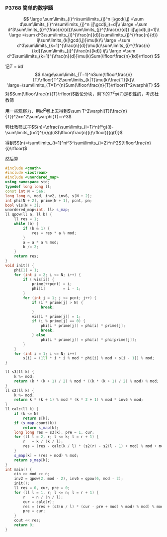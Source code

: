 ### P3768 简单的数学题

$$
\large \sum\limits_{i}^n\sum\limits_{j}^n ij\gcd(i,j)
=\sum d\sum\limits_{i}^n\sum\limits_{j}^n ij[\gcd(i,j)=d]\\
\large =\sum d^3\sum\limits_{i}^{\frac{n}{d}}\sum\limits_{j}^{\frac{n}{d}} ij[\gcd(i,j)=1]\\
\large =\sum d^3\sum\limits_{i}^{\frac{n}{d}}\sum\limits_{j}^{\frac{n}{d}} ij\sum\limits_{k|\gcd(i,j)}\mu(k)\\
\large =\sum d^3\sum\limits_{k=1}^{\frac{n}{d}}\mu(k)\sum\limits_{i}^{\frac{n}{kd}}\sum\limits_{j}^{\frac{n}{kd}} ij\\
\large =\sum d^3\sum\limits_{k=1}^{\frac{n}{d}}\mu(k)Sum(\lfloor\frac{n}{kd}\rfloor)
$$

记$T=kd$
$$
\large\sum\limits_{T=1}^nSum(\lfloor\frac{n}{T}\rfloor)T^2\sum\limits_{k|T}\mu(k)\frac{T}{k}\\
\large=\sum\limits_{T=1}^{n}Sum(\lfloor\frac{n}{T}\rfloor)T^2\varphi(T)
$$
对$Sum(\lfloor\frac{n}{T}\rfloor)$数论分块，剩下的$T^2\varphi(T)$是积性的，考虑杜教筛

用一些观察力，用$id^2$卷上去得到$\sum T^2\varphi(T)(\frac{n}{T})^2=n^2\sum\varphi(T)=n^3$

套杜教筛式子$S(n)=\dfrac{\sum\limits_{i=1}^n(f*g)(i)-\sum\limits_{i=2}^{n}g(i)S(\lfloor\frac{n}{i}\rfloor)}{g(1)}$

得到$S(n)=\sum\limits_{i=1}^ni^3-\sum\limits_{i=2}^ni^2S(\lfloor\frac{n}{i}\rfloor)$

然后算

```cpp
#include <cmath>
#include <iostream>
#include <unordered_map>
using namespace std;
typedef long long ll;
const int N = 5e6;
long long n, mod, inv2, inv6, s[N + 2];
int phi[N + 2], prime[N + 1], pcnt, pn;
bool vis[N + 3];
unordered_map<int, ll> s_map;
ll qpow(ll a, ll b) {
    ll res = 1;
    while (b) {
        if (b & 1) {
            res = res * a % mod;
        }
        a = a * a % mod;
        b /= 2;
    }
    return res;
}
void init() {
    phi[1] = 1;
    for (int i = 2; i <= N; i++) {
        if (!vis[i]) {
            prime[++pcnt] = i;
            phi[i]        = i - 1;
        }
        for (int j = 1; j <= pcnt; j++) {
            if (i * prime[j] > N) {
                break;
            }
            vis[i * prime[j]] = 1;
            if (i % prime[j] == 0) {
                phi[i * prime[j]] = phi[i] * prime[j];
                break;
            } else
                phi[i * prime[j]] = phi[i] * phi[prime[j]];
        }
    }
    for (int i = 1; i <= N; i++)
        s[i] = (1ll * i * i % mod * phi[i] % mod + s[i - 1]) % mod;
}

ll s3(ll k) {
    k %= mod;
    return (k * (k + 1) / 2) % mod * ((k * (k + 1) / 2) % mod) % mod;
}
ll s2(ll k) {
    k %= mod;
    return k * (k + 1) % mod * (k * 2 + 1) % mod * inv6 % mod;
}
ll calc(ll k) {
    if (k <= N)
        return s[k];
    if (s_map.count(k))
        return s_map[k];
    long long res = s3(k), pre = 1, cur;
    for (ll l = 2, r; l <= k; l = r + 1) {
        r   = k / (k / l);
        res = (res - calc(k / l) * (s2(r) - s2(l - 1) + mod) % mod + mod) % mod;
    }
    s_map[k] = (res + mod) % mod;
    return s_map[k];
}
int main() {
    cin >> mod >> n;
    inv2 = qpow(2, mod - 2), inv6 = qpow(6, mod - 2);
    init();
    ll res = 0, cur, pre = 0;
    for (ll l = 1, r; l <= n; l = r + 1) {
        r   = n / (n / l);
        cur = calc(r);
        res = (res + (s3(n / l) * (cur - pre + mod) % mod) % mod) % mod;
        pre = cur;
    }
    cout << res;
    return 0;
}
```